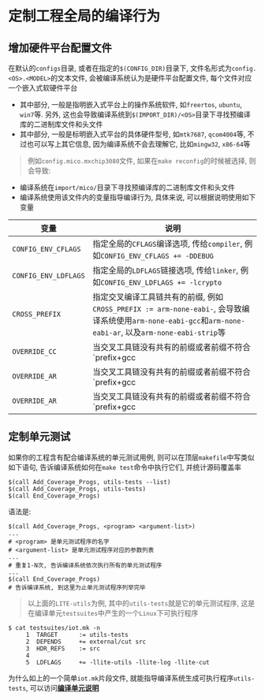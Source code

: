 # 定制工程全局的编译行为

## 增加硬件平台配置文件

在默认的`configs`目录, 或者在指定的`$(CONFIG_DIR)`目录下, 文件名形式为`config.<OS>.<MODEL>`的文本文件, 会被编译系统认为是硬件平台配置文件, 每个文件对应一个嵌入式软硬件平台

* 其中<OS>部分, 一般是指明嵌入式平台上的操作系统软件, 如`freertos`, `ubuntu`, `win7`等. 另外, 这也会导致编译系统到`$(IMPORT_DIR)/<OS>`目录下寻找预编译库的二进制库文件和头文件
* 其中<MODEL>部分, 一般是标明嵌入式平台的具体硬件型号, 如`mtk7687`, `qcom4004`等, 不过也可以写上其它信息, 因为编译系统不会去理解它, 比如`mingw32`, `x86-64`等

> 例如`config.mico.mxchip3080`文件, 如果在`make reconfig`的时候被选择, 则会导致:

* 编译系统在`import/mico/`目录下寻找预编译库的二进制库文件和头文件
* 编译系统使用该文件内的变量指导编译行为, 具体来说, 可以根据说明使用如下变量

| 变量                  | 说明                                      |
|-----------------------|-------------------------------------------|
| `CONFIG_ENV_CFLAGS`   | 指定全局的`CFLAGS`编译选项, 传给`compiler`, 例如`CONFIG_ENV_CFLAGS += -DDEBUG` |
| `CONFIG_ENV_LDFLAGS`  | 指定全局的`LDFLAGS`链接选项, 传给`linker`, 例如`CONFIG_ENV_LDFLAGS += -lcrypto` |
| `CROSS_PREFIX`        | 指定交叉编译工具链共有的前缀, 例如`CROSS_PREFIX := arm-none-eabi-`, 会导致编译系统使用`arm-none-eabi-gcc`和`arm-none-eabi-ar`, 以及`arm-none-eabi-strip`等 |
| `OVERRIDE_CC`         | 当交叉工具链没有共有的前缀或者前缀不符合`prefix+gcc|ar|strip`类型时, 例如`armcc`, 可用`OVERRIDE_CC = armcc`单独指定C编译器 |
| `OVERRIDE_AR`         | 当交叉工具链没有共有的前缀或者前缀不符合`prefix+gcc|ar|strip`类型时, 例如`armar`, 可用`OVERRIDE_AR = armar`单独指定库压缩器 |
| `OVERRIDE_AR`         | 当交叉工具链没有共有的前缀或者前缀不符合`prefix+gcc|ar|strip`类型时, 例如`armcc`没有对应的strip程序, 可用`OVERRIDE_STRIP = true`单独指定strip程序不执行 |


## 定制单元测试

如果你的工程含有配合编译系统的单元测试用例, 则可以在顶层`makefile`中写类似如下语句, 告诉编译系统如何在`make test`命令中执行它们, 并统计源码覆盖率

    $(call Add_Coverage_Progs, utils-tests --list)
    $(call Add_Coverage_Progs, utils-tests)
    $(call End_Coverage_Progs)

语法是:

    $(call Add_Coverage_Progs, <program> <argument-list>)
    ...
    # <program> 是单元测试程序的名字
    # <argument-list> 是单元测试程序对应的参数列表
    ...
    # 重复1-N次, 告诉编译系统依次执行所有的单元测试程序
    ...
    $(call End_Coverage_Progs)
    # 告诉编译系统, 到这里为止单元测试程序列举完毕

> 以上面的`LITE-utils`为例, 其中的`utils-tests`就是它的单元测试程序, 这是在编译单元`testsuites`中产生的一个`Linux`下可执行程序

    $ cat testsuites/iot.mk -n
         1  TARGET      := utils-tests
         2  DEPENDS     += external/cut src
         3  HDR_REFS    := src
         4
         5  LDFLAGS     += -llite-utils -llite-log -llite-cut

为什么如上的一个简单`iot.mk`片段文件, 就能指导编译系统生成可执行程序`utils-tests`, 可以访问[**编译单元说明**](https://code.aliyun.com/edward.yangx/public-docs/wikis/build/build-system-units)